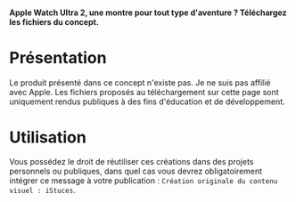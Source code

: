 #### Apple Watch Ultra 2, une montre pour tout type d'aventure ? Téléchargez les fichiers du concept.

# Présentation
Le produit présenté dans ce concept n'existe pas. Je ne suis pas affilié avec Apple.
Les fichiers proposés au téléchargement sur cette page sont uniquement rendus publiques à des fins d'éducation et de développement.

# Utilisation
Vous possédez le droit de réutiliser ces créations dans des projets personnels ou publiques, dans quel cas vous devrez obligatoirement intégrer ce message à votre publication :
`Création originale du contenu visuel : iStuces`.
